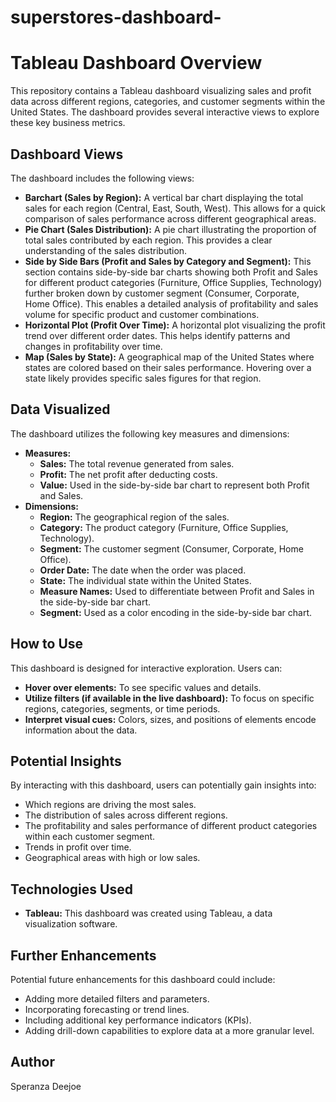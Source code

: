 # superstores-dashboard-
# Tableau Dashboard Overview

This repository contains a Tableau dashboard visualizing sales and profit data across different regions, categories, and customer segments within the United States. The dashboard provides several interactive views to explore these key business metrics.

## Dashboard Views

The dashboard includes the following views:

* **Barchart (Sales by Region):** A vertical bar chart displaying the total sales for each region (Central, East, South, West). This allows for a quick comparison of sales performance across different geographical areas.
* **Pie Chart (Sales Distribution):** A pie chart illustrating the proportion of total sales contributed by each region. This provides a clear understanding of the sales distribution.
* **Side by Side Bars (Profit and Sales by Category and Segment):** This section contains side-by-side bar charts showing both Profit and Sales for different product categories (Furniture, Office Supplies, Technology) further broken down by customer segment (Consumer, Corporate, Home Office). This enables a detailed analysis of profitability and sales volume for specific product and customer combinations.
* **Horizontal Plot (Profit Over Time):** A horizontal plot visualizing the profit trend over different order dates. This helps identify patterns and changes in profitability over time.
* **Map (Sales by State):** A geographical map of the United States where states are colored based on their sales performance. Hovering over a state likely provides specific sales figures for that region.

## Data Visualized

The dashboard utilizes the following key measures and dimensions:

* **Measures:**
    * **Sales:** The total revenue generated from sales.
    * **Profit:** The net profit after deducting costs.
    * **Value:** Used in the side-by-side bar chart to represent both Profit and Sales.
* **Dimensions:**
    * **Region:** The geographical region of the sales.
    * **Category:** The product category (Furniture, Office Supplies, Technology).
    * **Segment:** The customer segment (Consumer, Corporate, Home Office).
    * **Order Date:** The date when the order was placed.
    * **State:** The individual state within the United States.
    * **Measure Names:** Used to differentiate between Profit and Sales in the side-by-side bar chart.
    * **Segment:** Used as a color encoding in the side-by-side bar chart.

## How to Use

This dashboard is designed for interactive exploration. Users can:

* **Hover over elements:** To see specific values and details.
* **Utilize filters (if available in the live dashboard):** To focus on specific regions, categories, segments, or time periods.
* **Interpret visual cues:** Colors, sizes, and positions of elements encode information about the data.

## Potential Insights

By interacting with this dashboard, users can potentially gain insights into:

* Which regions are driving the most sales.
* The distribution of sales across different regions.
* The profitability and sales performance of different product categories within each customer segment.
* Trends in profit over time.
* Geographical areas with high or low sales.

## Technologies Used

* **Tableau:** This dashboard was created using Tableau, a data visualization software.

## Further Enhancements

Potential future enhancements for this dashboard could include:

* Adding more detailed filters and parameters.
* Incorporating forecasting or trend lines.
* Including additional key performance indicators (KPIs).
* Adding drill-down capabilities to explore data at a more granular level.

## Author

Speranza Deejoe
